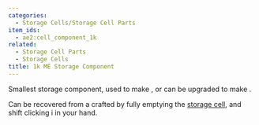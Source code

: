 ```yaml
---
categories:
  - Storage Cells/Storage Cell Parts
item_ids:
  - ae2:cell_component_1k
related:
  - Storage Cell Parts
  - Storage Cells
title: 1k ME Storage Component
---
```


Smallest storage component, used to make <ItemLink
id="item_storage_cell_1k"/>, or can be upgraded to
make <ItemLink id="cell_component_4k"/>.

Can be recovered from a crafted <ItemLink
id="item_storage_cell_1k"/> by fully emptying the
[storage cell](../../storage-cells.md), and shift clicking i in your
hand.

<RecipeFor id="cell_component_1k" />
